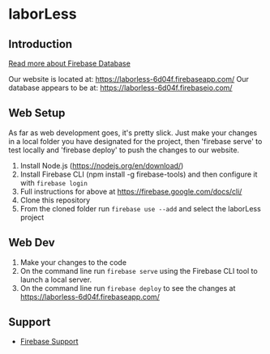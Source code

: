 laborLess
=============================


Introduction
------------

[Read more about Firebase Database](https://firebase.google.com/docs/database/)

Our website is located at: https://laborless-6d04f.firebaseapp.com/
Our database appears to be at: https://laborless-6d04f.firebaseio.com/

Web Setup
---------------

As far as web development goes, it's pretty slick. Just make your changes in a local folder you have designated for the project, then 'firebase serve' to test locally and 'firebase deploy' to push the changes to our website.

 1. Install Node.js (https://nodejs.org/en/download/)
 1. Install Firebase CLI (npm install -g firebase-tools) and then configure it with `firebase login`
 1. Full instructions for above at https://firebase.google.com/docs/cli/
 1. Clone this repository
 1. From the cloned folder run `firebase use --add` and select the laborLess project

Web Dev
---------------
 1. Make your changes to the code
 1. On the command line run `firebase serve` using the Firebase CLI tool to launch a local server.
 1. On the command line run `firebase deploy` to see the changes at https://laborless-6d04f.firebaseapp.com/


Support
-------

- [Firebase Support](https://firebase.google.com/support/)

